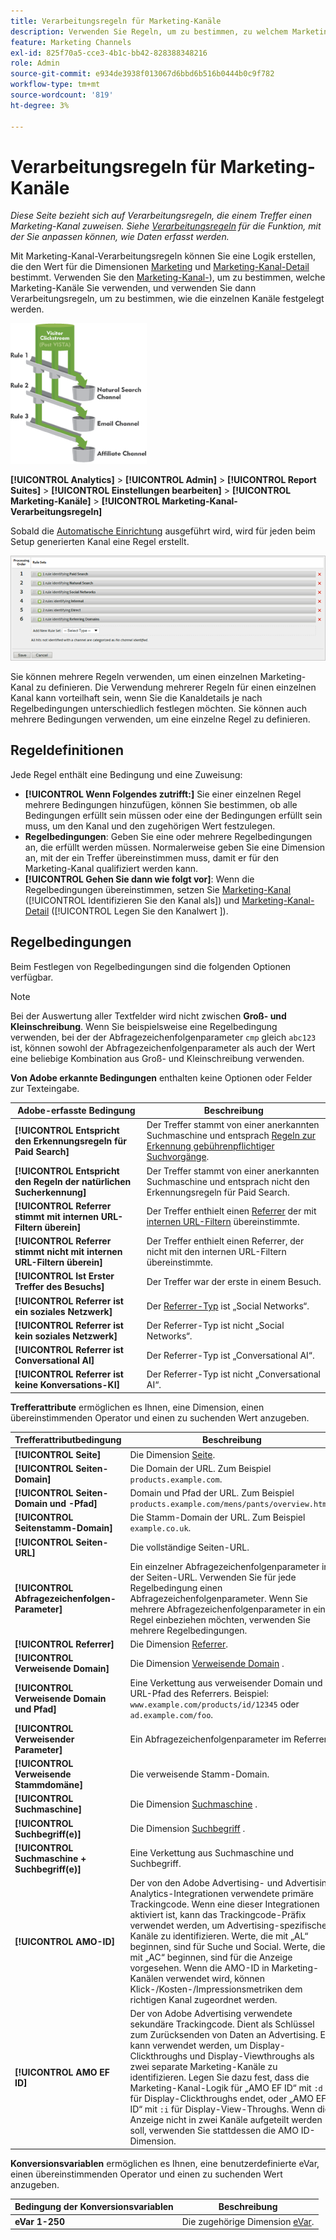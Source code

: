 ```yaml
---
title: Verarbeitungsregeln für Marketing-Kanäle
description: Verwenden Sie Regeln, um zu bestimmen, zu welchem Marketing-Kanal ein Treffer gehört.
feature: Marketing Channels
exl-id: 825f70a5-cce3-4b1c-bb42-828388348216
role: Admin
source-git-commit: e934de3938f013067d6bbd6b516b0444b0c9f782
workflow-type: tm+mt
source-wordcount: '819'
ht-degree: 3%

---
```


# Verarbeitungsregeln für Marketing-Kanäle

_Diese Seite bezieht sich auf Verarbeitungsregeln, die einem Treffer einen Marketing-Kanal zuweisen. Siehe [Verarbeitungsregeln](../general/processing-rules/pr-overview.md) für die Funktion, mit der Sie anpassen können, wie Daten erfasst werden._

Mit Marketing-Kanal-Verarbeitungsregeln können Sie eine Logik erstellen, die den Wert für die Dimensionen [Marketing](/help/components/dimensions/marketing-channel.md) und [Marketing-Kanal-Detail](/help/components/dimensions/marketing-detail.md) bestimmt. Verwenden Sie den [Marketing-Kanal-](c-channels.md)), um zu bestimmen, welche Marketing-Kanäle Sie verwenden, und verwenden Sie dann Verarbeitungsregeln, um zu bestimmen, wie die einzelnen Kanäle festgelegt werden.

![Marketing-Kanal-Buckets](assets/buckets_2.png)

**[!UICONTROL Analytics]** > **[!UICONTROL Admin]** > **[!UICONTROL Report Suites]** > **[!UICONTROL Einstellungen bearbeiten]** > **[!UICONTROL Marketing-Kanäle]** > **[!UICONTROL Marketing-Kanal-Verarbeitungsregeln]**

Sobald die [Automatische Einrichtung](/help/components/c-marketing-channels/c-getting-started-mchannel.md) ausgeführt wird, wird für jeden beim Setup generierten Kanal eine Regel erstellt.

![Standardregeln](assets/marketing_channel_rules.png)

Sie können mehrere Regeln verwenden, um einen einzelnen Marketing-Kanal zu definieren. Die Verwendung mehrerer Regeln für einen einzelnen Kanal kann vorteilhaft sein, wenn Sie die Kanaldetails je nach Regelbedingungen unterschiedlich festlegen möchten. Sie können auch mehrere Bedingungen verwenden, um eine einzelne Regel zu definieren.

## Regeldefinitionen

Jede Regel enthält eine Bedingung und eine Zuweisung:

* **[!UICONTROL Wenn Folgendes zutrifft:]** Sie einer einzelnen Regel mehrere Bedingungen hinzufügen, können Sie bestimmen, ob alle Bedingungen erfüllt sein müssen oder eine der Bedingungen erfüllt sein muss, um den Kanal und den zugehörigen Wert festzulegen.
* **Regelbedingungen**: Geben Sie eine oder mehrere Regelbedingungen an, die erfüllt werden müssen. Normalerweise geben Sie eine Dimension an, mit der ein Treffer übereinstimmen muss, damit er für den Marketing-Kanal qualifiziert werden kann.
* **[!UICONTROL Gehen Sie dann wie folgt vor]**: Wenn die Regelbedingungen übereinstimmen, setzen Sie [Marketing-Kanal](/help/components/dimensions/marketing-channel.md) ([!UICONTROL Identifizieren Sie den Kanal als]) und [Marketing-Kanal-Detail](/help/components/dimensions/marketing-detail.md) ([!UICONTROL Legen Sie den Kanalwert ]).

## Regelbedingungen

Beim Festlegen von Regelbedingungen sind die folgenden Optionen verfügbar.

>[!NOTE]
>
>Bei der Auswertung aller Textfelder wird nicht zwischen **Groß- und Kleinschreibung**. Wenn Sie beispielsweise eine Regelbedingung verwenden, bei der der Abfragezeichenfolgenparameter `cmp` gleich `abc123` ist, können sowohl der Abfragezeichenfolgenparameter als auch der Wert eine beliebige Kombination aus Groß- und Kleinschreibung verwenden.

**Von Adobe erkannte Bedingungen** enthalten keine Optionen oder Felder zur Texteingabe.

| Adobe-erfasste Bedingung | Beschreibung |
|---|---|
| **[!UICONTROL Entspricht den Erkennungsregeln für Paid Search]** | Der Treffer stammt von einer anerkannten Suchmaschine und entsprach [Regeln zur Erkennung gebührenpflichtiger Suchvorgänge](../general/paid-search-detection/paid-search-detection.md). |
| **[!UICONTROL Entspricht den Regeln der natürlichen Sucherkennung]** | Der Treffer stammt von einer anerkannten Suchmaschine und entsprach nicht den Erkennungsregeln für Paid Search. |
| **[!UICONTROL Referrer stimmt mit internen URL-Filtern überein]** | Der Treffer enthielt einen [Referrer](/help/components/dimensions/referrer.md) der mit [internen URL-Filtern](../general/internal-url-filter-admin.md) übereinstimmte. |
| **[!UICONTROL Referrer stimmt nicht mit internen URL-Filtern überein]** | Der Treffer enthielt einen Referrer, der nicht mit den internen URL-Filtern übereinstimmte. |
| **[!UICONTROL Ist Erster Treffer des Besuchs]** | Der Treffer war der erste in einem Besuch. |
| **[!UICONTROL Referrer ist ein soziales Netzwerk]** | Der [Referrer-Typ](/help/components/dimensions/referrer-type.md) ist „Social Networks“. |
| **[!UICONTROL Referrer ist kein soziales Netzwerk]** | Der Referrer-Typ ist nicht „Social Networks“. |
| **[!UICONTROL Referrer ist Conversational AI]** | Der Referrer-Typ ist „Conversational AI“. |
| **[!UICONTROL Referrer ist keine Konversations-KI]** | Der Referrer-Typ ist nicht „Conversational AI“. |

**Trefferattribute** ermöglichen es Ihnen, eine Dimension, einen übereinstimmenden Operator und einen zu suchenden Wert anzugeben.

| Trefferattributbedingung | Beschreibung |
|---|---|
| **[!UICONTROL Seite]** | Die Dimension [Seite](/help/components/dimensions/page.md). |
| **[!UICONTROL Seiten-Domain]** | Die Domain der URL. Zum Beispiel `products.example.com`. |
| **[!UICONTROL Seiten-Domain und -Pfad]** | Domain und Pfad der URL. Zum Beispiel `products.example.com/mens/pants/overview.html`. |
| **[!UICONTROL Seitenstamm-Domain]** | Die Stamm-Domain der URL. Zum Beispiel `example.co.uk`. |
| **[!UICONTROL Seiten-URL]** | Die vollständige Seiten-URL. |
| **[!UICONTROL Abfragezeichenfolgen-Parameter]** | Ein einzelner Abfragezeichenfolgenparameter in der Seiten-URL. Verwenden Sie für jede Regelbedingung einen Abfragezeichenfolgenparameter. Wenn Sie mehrere Abfragezeichenfolgenparameter in eine Regel einbeziehen möchten, verwenden Sie mehrere Regelbedingungen. |
| **[!UICONTROL Referrer]** | Die Dimension [Referrer](/help/components/dimensions/referrer.md). |
| **[!UICONTROL Verweisende Domain]** | Die Dimension [Verweisende Domain](/help/components/dimensions/referring-domain.md) . |
| **[!UICONTROL Verweisende Domain und Pfad]** | Eine Verkettung aus verweisender Domain und URL-Pfad des Referrers. Beispiel: `www.example.com/products/id/12345` oder `ad.example.com/foo`. |
| **[!UICONTROL Verweisender Parameter]** | Ein Abfragezeichenfolgenparameter im Referrer. |
| **[!UICONTROL Verweisende Stammdomäne]** | Die verweisende Stamm-Domain. |
| **[!UICONTROL Suchmaschine]** | Die Dimension [Suchmaschine](/help/components/dimensions/search-engine.md) . |
| **[!UICONTROL Suchbegriff(e)]** | Die Dimension [Suchbegriff](/help/components/dimensions/search-keyword.md) . |
| **[!UICONTROL Suchmaschine + Suchbegriff(e)]** | Eine Verkettung aus Suchmaschine und Suchbegriff. |
| **[!UICONTROL AMO-ID]** | Der von den Adobe Advertising- und Advertising Analytics-Integrationen verwendete primäre Trackingcode. Wenn eine dieser Integrationen aktiviert ist, kann das Trackingcode-Präfix verwendet werden, um Advertising-spezifische Kanäle zu identifizieren. Werte, die mit „AL“ beginnen, sind für Suche und Social. Werte, die mit „AC“ beginnen, sind für die Anzeige vorgesehen. Wenn die AMO-ID in Marketing-Kanälen verwendet wird, können Klick-/Kosten-/Impressionsmetriken dem richtigen Kanal zugeordnet werden. |
| **[!UICONTROL AMO EF ID]** | Der von Adobe Advertising verwendete sekundäre Trackingcode. Dient als Schlüssel zum Zurücksenden von Daten an Advertising. Er kann verwendet werden, um Display-Clickthroughs und Display-Viewthroughs als zwei separate Marketing-Kanäle zu identifizieren. Legen Sie dazu fest, dass die Marketing-Kanal-Logik für „AMO EF ID“ mit `:d` für Display-Clickthroughs endet, oder „AMO EF ID“ mit `:i` für Display-View-Throughs. Wenn die Anzeige nicht in zwei Kanäle aufgeteilt werden soll, verwenden Sie stattdessen die AMO ID-Dimension. |

**Konversionsvariablen** ermöglichen es Ihnen, eine benutzerdefinierte eVar, einen übereinstimmenden Operator und einen zu suchenden Wert anzugeben.

| Bedingung der Konversionsvariablen | Beschreibung |
|---|---|
| **eVar 1-250** | Die zugehörige Dimension [eVar](/help/components/dimensions/evar.md). |
